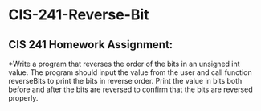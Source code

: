 # CIS-241-Reverse-Bit
## CIS 241 Homework Assignment:
*Write a program that reverses the order of the bits in an unsigned int value. The program should input the value from the user and call function reverseBits to print the bits in reverse order. Print the value in bits both before and after the bits are reversed to confirm that the bits are reversed properly. 
